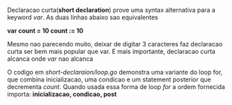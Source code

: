 Declaracao curta(__short declaration__) prove uma syntax alternativa para a keyword _var_. As duas linhas abaixo sao equivalentes

__var count = 10 
count := 10__ 

Mesmo nao parecendo muito, deixar de digitar 3 caracteres faz declaracao curta ser bem mais popular que var. E mais importante, declaracao curta alcanca onde _var_ nao alcanca 

O codigo em _short-declaraion/loop.go_ demonstra uma variante do loop for, que combina inicializacao, uma condicao e um statement posterior que decrementa _count_. Quando usada essa forma de loop _for_ a ordem fornecida importa: __inicializacao, condicao, post__ 